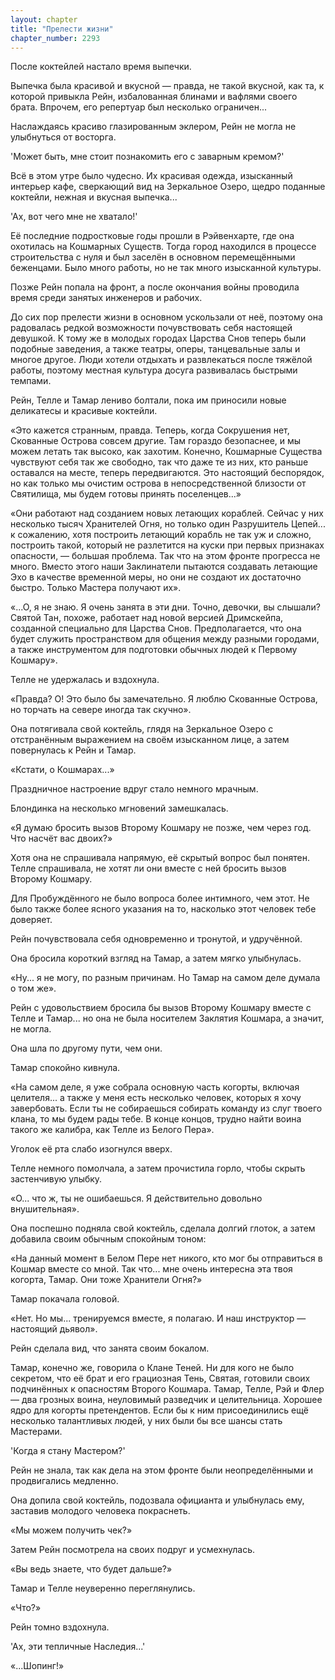 ```yaml
---
layout: chapter
title: "Прелести жизни"
chapter_number: 2293
---
```




После коктейлей настало время выпечки.

Выпечка была красивой и вкусной — правда, не такой вкусной, как та, к которой привыкла Рейн, избалованная блинами и вафлями своего брата. Впрочем, его репертуар был несколько ограничен...

Наслаждаясь красиво глазированным эклером, Рейн не могла не улыбнуться от восторга.

'Может быть, мне стоит познакомить его с заварным кремом?'

Всё в этом утре было чудесно. Их красивая одежда, изысканный интерьер кафе, сверкающий вид на Зеркальное Озеро, щедро поданные коктейли, нежная и вкусная выпечка...

'Ах, вот чего мне не хватало!'

Её последние подростковые годы прошли в Рэйвенхарте, где она охотилась на Кошмарных Существ. Тогда город находился в процессе строительства с нуля и был заселён в основном перемещёнными беженцами. Было много работы, но не так много изысканной культуры.

Позже Рейн попала на фронт, а после окончания войны проводила время среди занятых инженеров и рабочих.

До сих пор прелести жизни в основном ускользали от неё, поэтому она радовалась редкой возможности почувствовать себя настоящей девушкой. К тому же в молодых городах Царства Снов теперь были подобные заведения, а также театры, оперы, танцевальные залы и многое другое. Люди хотели отдыхать и развлекаться после тяжёлой работы, поэтому местная культура досуга развивалась быстрыми темпами.

Рейн, Телле и Тамар лениво болтали, пока им приносили новые деликатесы и красивые коктейли.

«Это кажется странным, правда. Теперь, когда Сокрушения нет, Скованные Острова совсем другие. Там гораздо безопаснее, и мы можем летать так высоко, как захотим. Конечно, Кошмарные Существа чувствуют себя так же свободно, так что даже те из них, кто раньше оставался на месте, теперь передвигаются. Это настоящий беспорядок, но как только мы очистим острова в непосредственной близости от Святилища, мы будем готовы принять поселенцев...»

«Они работают над созданием новых летающих кораблей. Сейчас у них несколько тысяч Хранителей Огня, но только один Разрушитель Цепей... к сожалению, хотя построить летающий корабль не так уж и сложно, построить такой, который не разлетится на куски при первых признаках опасности, — большая проблема. Так что на этом фронте прогресса не много. Вместо этого наши Заклинатели пытаются создавать летающие Эхо в качестве временной меры, но они не создают их достаточно быстро. Только Мастера получают их».

«...О, я не знаю. Я очень занята в эти дни. Точно, девочки, вы слышали? Святой Тан, похоже, работает над новой версией Дримскейпа, созданной специально для Царства Снов. Предполагается, что она будет служить пространством для общения между разными городами, а также инструментом для подготовки обычных людей к Первому Кошмару».

Телле не удержалась и вздохнула.

«Правда? О! Это было бы замечательно. Я люблю Скованные Острова, но торчать на севере иногда так скучно».

Она потягивала свой коктейль, глядя на Зеркальное Озеро с отстранённым выражением на своём изысканном лице, а затем повернулась к Рейн и Тамар.

«Кстати, о Кошмарах...»

Праздничное настроение вдруг стало немного мрачным.

Блондинка на несколько мгновений замешкалась.

«Я думаю бросить вызов Второму Кошмару не позже, чем через год. Что насчёт вас двоих?»

Хотя она не спрашивала напрямую, её скрытый вопрос был понятен. Телле спрашивала, не хотят ли они вместе с ней бросить вызов Второму Кошмару.

Для Пробуждённого не было вопроса более интимного, чем этот. Не было также более ясного указания на то, насколько этот человек тебе доверяет.

Рейн почувствовала себя одновременно и тронутой, и удручённой.

Она бросила короткий взгляд на Тамар, а затем мягко улыбнулась.

«Ну... я не могу, по разным причинам. Но Тамар на самом деле думала о том же».

Рейн с удовольствием бросила бы вызов Второму Кошмару вместе с Телле и Тамар... но она не была носителем Заклятия Кошмара, а значит, не могла.

Она шла по другому пути, чем они.

Тамар спокойно кивнула.

«На самом деле, я уже собрала основную часть когорты, включая целителя... а также у меня есть несколько человек, которых я хочу завербовать. Если ты не собираешься собирать команду из слуг твоего клана, то мы будем рады тебе. В конце концов, трудно найти воина такого же калибра, как Телле из Белого Пера».

Уголок её рта слабо изогнулся вверх.

Телле немного помолчала, а затем прочистила горло, чтобы скрыть застенчивую улыбку.

«О... что ж, ты не ошибаешься. Я действительно довольно внушительная».

Она поспешно подняла свой коктейль, сделала долгий глоток, а затем добавила своим обычным спокойным тоном:

«На данный момент в Белом Пере нет никого, кто мог бы отправиться в Кошмар вместе со мной. Так что... мне очень интересна эта твоя когорта, Тамар. Они тоже Хранители Огня?»

Тамар покачала головой.

«Нет. Но мы... тренируемся вместе, я полагаю. И наш инструктор — настоящий дьявол».

Рейн сделала вид, что занята своим бокалом.

Тамар, конечно же, говорила о Клане Теней. Ни для кого не было секретом, что её брат и его грациозная Тень, Святая, готовили своих подчинённых к опасностям Второго Кошмара. Тамар, Телле, Рэй и Флер — два грозных воина, неуловимый разведчик и целительница. Хорошее ядро для когорты претендентов. Если бы к ним присоединились ещё несколько талантливых людей, у них были бы все шансы стать Мастерами.

'Когда я стану Мастером?'

Рейн не знала, так как дела на этом фронте были неопределёнными и продвигались медленно.

Она допила свой коктейль, подозвала официанта и улыбнулась ему, заставив молодого человека покраснеть.

«Мы можем получить чек?»

Затем Рейн посмотрела на своих подруг и усмехнулась.

«Вы ведь знаете, что будет дальше?»

Тамар и Телле неуверенно переглянулись.

«Что?»

Рейн томно вздохнула.

'Ах, эти тепличные Наследия...'

«...Шопинг!»

